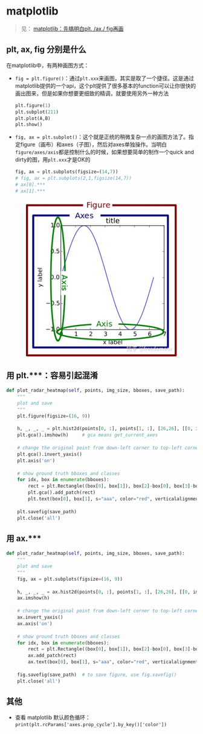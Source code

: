 # matplotlib
> 见： [matplotlib：先搞明白plt. /ax./ fig再画](https://zhuanlan.zhihu.com/p/93423829)
## plt, ax, fig 分别是什么

在matplotlib中，有两种画图方式：
* `fig = plt.figure()`：通过`plt.xxx`来画图，其实是取了一个捷径。这是通过matplotlib提供的一个api，这个plt提供了很多基本的function可以让你很快的画出图来，但是如果你想要更细致的精调，就要使用另外一种方法
    ```python
    plt.figure(1)  
    plt.subplot(211)   
    plt.plot(A,B)   
    plt.show()
    ```
* `fig, ax = plt.subplot()`：这个就是正统的稍微复杂一点的画图方法了。指定figure（画布）和axes（子图），然后对axes单独操作。当明白`figure/axes/axis`都是控制什么的时候，如果想要简单的制作一个quick and dirty的图，用`plt.xxx`才是OK的
    ```python
    fig, ax = plt.subplots(figsize=(14,7))
    # fig, ax = plt.subplots(2,1,figsize(14,7))
    # ax[0].***
    # ax[1].***
    ```


<p align="center" >
    <img src="./pictures/matplotlib.jpg" width="400">
</p>


## 用 plt.***：容易引起混淆
```python
def plot_radar_heatmap(self, points, img_size, bboxes, save_path):
    """
    plot and save 
    """
    plt.figure(figsize=(16, 9))

    h, _, _, _ = plt.hist2d(points[0, :], points[1, :], [26,26], [[0, img_size[0]], [0, img_size[1]]])
    plt.gca().imshow(h)     # gca means get_current_axes

    # change the original point from down-left corner to top-left corner
    plt.gca().invert_yaxis()
    plt.axis('on') 
    
    # show ground truth bboxes and classes
    for idx, box in enumerate(bboxes): 
        rect = plt.Rectangle((box[0], box[1]), box[2]-box[0], box[3]-box[1], fill=False, edgecolor ='red')
        plt.gca().add_patch(rect)
        plt.text(box[0], box[1], s="aaa", color="red", verticalalignment="top", fontsize=15)

    plt.savefig(save_path)
    plt.close('all')
```


## 用 ax.***
```python
def plot_radar_heatmap(self, points, img_size, bboxes, save_path):
    """
    plot and save 
    """
    fig, ax = plt.subplots(figsize=(16, 9))

    h, _, _, _ = ax.hist2d(points[0, :], points[1, :], [26,26], [[0, img_size[0]], [0, img_size[1]]])
    ax.imshow(h)

    # change the original point from down-left corner to top-left corner
    ax.invert_yaxis()
    ax.axis('on')   
    
    # show ground truth bboxes and classes
    for idx, box in enumerate(bboxes): 
        rect = plt.Rectangle((box[0], box[1]), box[2]-box[0], box[3]-box[1], fill=False, edgecolor ='red')
        ax.add_patch(rect)
        ax.text(box[0], box[1], s="aaa", color="red", verticalalignment="top", fontsize=15)

    fig.savefig(save_path)  # to save figure, use fig.savefig()  
    plt.close('all')
```

## 其他
* 查看 matplotlib 默认颜色循环：
`print(plt.rcParams['axes.prop_cycle'].by_key()['color'])`
